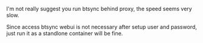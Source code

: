 I'm not really suggest you run btsync behind proxy, the speed seems very slow.

Since access btsync webui is not necessary after setup user and password, just run it as a standlone container will be fine.
